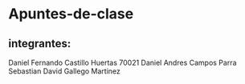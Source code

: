 # Apuntes-de-clase
## integrantes:
Daniel Fernando Castillo Huertas 70021
Daniel Andres Campos Parra
Sebastian David Gallego Martinez 
